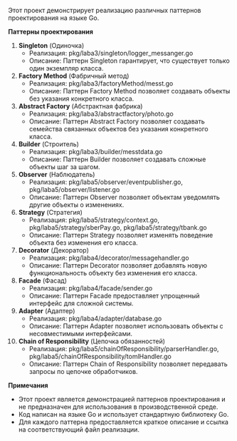 Этот проект демонстрирует реализацию различных паттернов проектирования на языке Go.

**Паттерны проектирования**

1. **Singleton** (Одиночка)
    * Реализация: pkg/laba3/singleton/logger_messanger.go
    * Описание: Паттерн Singleton гарантирует, что существует только один экземпляр класса.
2. **Factory Method** (Фабричный метод)
    * Реализация: pkg/laba3/factoryMethod/messt.go
    * Описание: Паттерн Factory Method позволяет создавать объекты без указания конкретного класса.
3. **Abstract Factory** (Абстрактная фабрика)
    * Реализация: pkg/laba3/abstractfactory/photo.go
    * Описание: Паттерн Abstract Factory позволяет создавать семейства связанных объектов без указания конкретного класса.
4. **Builder** (Строитель)
    * Реализация: pkg/laba3/builder/messtdata.go
    * Описание: Паттерн Builder позволяет создавать сложные объекты шаг за шагом.
5. **Observer** (Наблюдатель)
    * Реализация: pkg/laba5/observer/eventpublisher.go, pkg/laba5/observer/listener.go
    * Описание: Паттерн Observer позволяет объектам уведомлять другие объекты о изменениях.
6. **Strategy** (Стратегия)
    * Реализация: pkg/laba5/strategy/context.go, pkg/laba5/strategy/sberPay.go, pkg/laba5/strategy/tbank.go
    * Описание: Паттерн Strategy позволяет изменять поведение объекта без изменения его класса.
7. **Decorator** (Декоратор)
    * Реализация: pkg/laba4/decorator/messagehandler.go
    * Описание: Паттерн Decorator позволяет добавлять новую функциональность объекту без изменения его класса.
8. **Facade** (Фасад)
    * Реализация: pkg/laba4/facade/sender.go
    * Описание: Паттерн Facade предоставляет упрощенный интерфейс для сложной системы.
9. **Adapter** (Адаптер)
    * Реализация: pkg/laba4/adapter/database.go
    * Описание: Паттерн Adapter позволяет использовать объекты с несовместимыми интерфейсами.
10. **Chain of Responsibility** (Цепочка обязанностей)
    * Реализация: pkg/laba5/chainOfResponsibility/parserHandler.go, pkg/laba5/chainOfResponsibility/tomlHandler.go
    * Описание: Паттерн Chain of Responsibility позволяет передавать запросы по цепочке обработчиков.

**Примечания**

* Этот проект является демонстрацией паттернов проектирования и не предназначен для использования в производственной среде.
* Код написан на языке Go и использует стандартную библиотеку Go.
* Для каждого паттерна предоставляется краткое описание и ссылка на соответствующий файл реализации.
